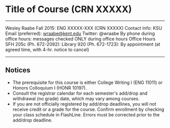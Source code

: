 ﻿# Title of Course (CRN XXXXX)

------------        ----------------------------------------------
Wesley Raabe        Fall 2015: ENG XXXXX-XXX (CRN XXXXX)
Contact Info:       KSU Email (preferred): wraabe@kent.edu
                    Twitter: @wraabe
                    By phone during office hours: messages checked
                    ONLY during office hours
Office Hours        SFH 205c (Ph. 672-2092): 
                    Library 920 (Ph. 672-1723): 
                    By appointment (at agreed time, with 4-hr.
                    notice to cancel)
------------        ----------------------------------------------

## Notices

-   The prerequisite for this course is either College Writing I (ENG
    11011) or Honors Colloquium I (HONR 10197).
-   Consult the registrar calendar for each semester's add/drop and withdrawal (no grade) date,
    which may vary among courses.
-   If you are not officially registered by add/drop deadlines, you
    will not receive credit or a grade for the course. Confirm
    enrollment by checking your class schedule in FlashLine.
    Errors must be corrected prior to the add/drop deadline.
